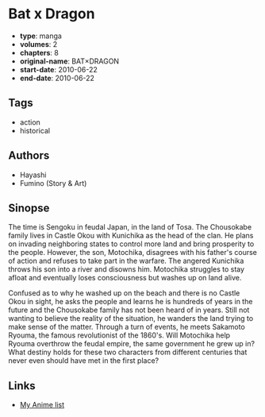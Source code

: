 # Bat x Dragon

-   **type**: manga
-   **volumes**: 2
-   **chapters**: 8
-   **original-name**: BAT×DRAGON
-   **start-date**: 2010-06-22
-   **end-date**: 2010-06-22

## Tags

-   action
-   historical

## Authors

-   Hayashi
-   Fumino (Story & Art)

## Sinopse

The time is Sengoku in feudal Japan, in the land of Tosa. The Chousokabe family lives in Castle Okou with Kunichika as the head of the clan. He plans on invading neighboring states to control more land and bring prosperity to the people. However, the son, Motochika, disagrees with his father's course of action and refuses to take part in the warfare. The angered Kunichika throws his son into a river and disowns him. Motochika struggles to stay afloat and eventually loses consciousness but washes up on land alive.

Confused as to why he washed up on the beach and there is no Castle Okou in sight, he asks the people and learns he is hundreds of years in the future and the Chousokabe family has not been heard of in years. Still not wanting to believe the reality of the situation, he wanders the land trying to make sense of the matter. Through a turn of events, he meets Sakamoto Ryouma, the famous revolutionist of the 1860's. Will Motochika help Ryouma overthrow the feudal empire, the same government he grew up in? What destiny holds for these two characters from different centuries that never even should have met in the first place?

## Links

-   [My Anime list](https://myanimelist.net/manga/93137/Bat_x_Dragon)

